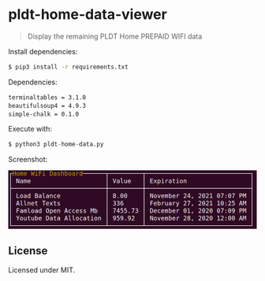 # pldt-home-data-viewer

> Display the remaining PLDT Home PREPAID WIFI data

Install dependencies:

```bash
$ pip3 install -r requirements.txt
```

Dependencies:
```txt
terminaltables = 3.1.0
beautifulsoup4 = 4.9.3
simple-chalk = 0.1.0
```

Execute with:

```py
$ python3 pldt-home-data.py
```

Screenshot:

![Screenshot](https://github.com/mavyfaby/pldt-home-data-extractor/raw/master/screenshots/Screenshot1.png)

## License
Licensed under MIT.
